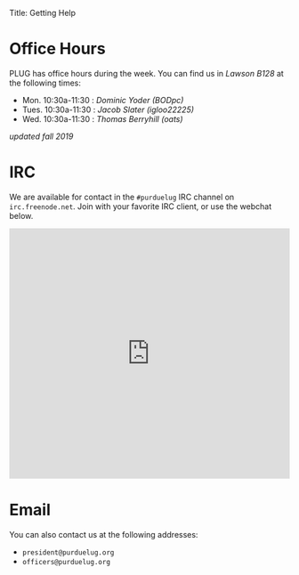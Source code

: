Title: Getting Help

# Office Hours
  PLUG has office hours during the week. You can find us in *Lawson B128* at the following times:

  - Mon.  10:30a-11:30 : *Dominic Yoder (BODpc)*
  - Tues. 10:30a-11:30 : *Jacob Slater (igloo22225)*
  - Wed.  10:30a-11:30 : *Thomas Berryhill (oats)*

  *updated fall 2019*

# IRC

  We are available for contact in the `#purduelug` IRC channel on `irc.freenode.net`.  Join with your favorite IRC client, or use the webchat below.
  
<iframe src="https://kiwiirc.com/client/irc.freenode.net/?nick=Webchat|?&theme=mini#purduelug" style="border:0; width:100%; height:450px;"></iframe>

# Email

  You can also contact us at the following addresses:

  - `president@purduelug.org`
  - `officers@purduelug.org`

